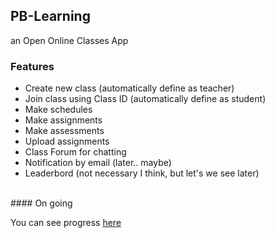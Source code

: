 ## PB-Learning

an Open Online Classes App

### Features
- Create new class (automatically define as teacher)
- Join class using Class ID (automatically define as student)
- Make schedules
- Make assignments
- Make assessments
- Upload assignments
- Class Forum for chatting
- Notification by email (later.. maybe)
- Leaderbord (not necessary I think, but let's we see later)

<br>
#### On going

You can see progress [here](https://pb-learning.vercel.app/)
